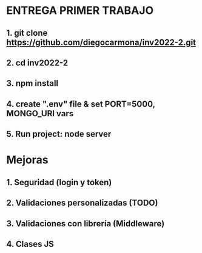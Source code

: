 # ENTREGA PRIMER TRABAJO

## 1. git clone https://github.com/diegocarmona/inv2022-2.git
## 2. cd inv2022-2
## 3. npm install
## 4. create ".env" file & set PORT=5000, MONGO_URI vars
## 5. Run project: node server

# Mejoras

## 1. Seguridad (login y token)
## 2. Validaciones personalizadas (TODO)
## 3. Validaciones con librería (Middleware)
## 4. Clases JS